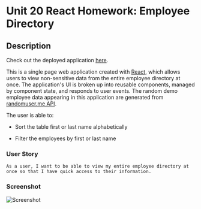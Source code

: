 # Unit 20 React Homework: Employee Directory

## Description

Check out the deployed application [here]().

This is a single page web application created with [React](https://reactjs.org/), which allows users to view non-sensitive data from the entire employee directory at once. The application's UI is broken up into reusable components, managed by component state, and responds to user events. The random demo employee data appearing in this application are generated from [randomuser.me API](https://randomuser.me/).

The user is able to:

  * Sort the table first or last name alphabetically

  * Filter the employees by first or last name

### User Story

```
As a user, I want to be able to view my entire employee directory at once so that I have quick access to their information.
```

### Screenshot

![Screenshot](./public/images/screenshot.png)
